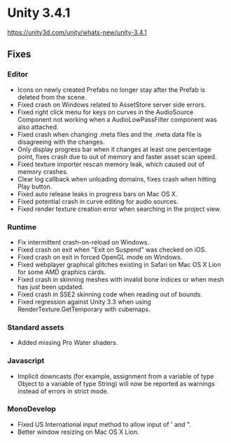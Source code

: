 # Unity 3.4.1
https://unity3d.com/unity/whats-new/unity-3.4.1

## Fixes


### Editor
<ul>
<li>Icons on newly created Prefabs no longer stay after the Prefab is deleted from the scene.</li>
<li>Fixed crash on Windows related to AssetStore server side errors.</li>
<li>Fixed right click menu for keys on curves in the AudioSource Component not working when a AudioLowPassFilter component was also attached.</li>
<li>Fixed crash when changing .meta files and the .meta data file is disagreeing with the changes.</li>
<li>Only display progress bar when it changes at least one percentage point, fixes crash due to out of memory and faster asset scan speed.</li>
<li>Fixed texture importer rescan memory leak, which caused out of memory crashes.</li>
<li>Clear log callback when unloading domains, fixes crash when hitting Play button.</li>
<li>Fixed auto release leaks in progress bars on Mac OS X.</li>
<li>Fixed potential crash in curve editing for audio sources.</li>
<li>Fixed render texture creation error when searching in the project view.</li>
</ul>

### Runtime
<ul>
<li>Fix intermittent crash-on-reload on Windows.</li>
<li>Fixed crash on exit when "Exit on Suspend" was checked on iOS.</li>
<li>Fixed crash on exit in forced OpenGL mode on Windows.</li>
<li>Fixed webplayer graphical glitches existing in Safari on Mac OS X Lion for some AMD graphics cards.</li>
<li>Fixed crash in skinning meshes with invalid bone indices or when mesh has just been updated.</li>
<li>Fixed crash in SSE2 skinning code when reading out of bounds.</li>
<li>Fixed regression against Unity 3.3 when using RenderTexture.GetTemporary with cubemaps.</li>
</ul>

### Standard assets
<ul>
<li>Added missing Pro Water shaders.</li>
</ul>

### Javascript
<ul>
<li>Implicit downcasts (for example, assignment from a variable of type Object to a variable of type String) will now be reported as warnings instead of errors in strict mode.</li>
</ul>

### MonoDevelop
<ul>
<li>Fixed US International input method to allow input of ' and ".</li>
<li>Better window resizing on Mac OS X Lion.</li>
</ul>
